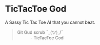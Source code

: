# TicTacToe God
A Sassy Tic Tac Toe AI that you cannot beat.

> Git Gud scrub ¯\_(ツ)_/¯<br>
> &nbsp;&nbsp;&nbsp;&nbsp;&nbsp;&nbsp;&nbsp;&nbsp;&nbsp;&nbsp;&nbsp;- TicTacToe God
